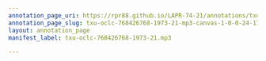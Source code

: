 ```yaml
---
annotation_page_uri: https://rpr88.github.io/LAPR-74-21/annotations/txu-oclc-768426768-1973-21-mp3-canvas-1-0-0-24-17.json
annotation_page_slug: txu-oclc-768426768-1973-21-mp3-canvas-1-0-0-24-17
layout: annotation_page
manifest_label: txu-oclc-768426768-1973-21.mp3

---
```

